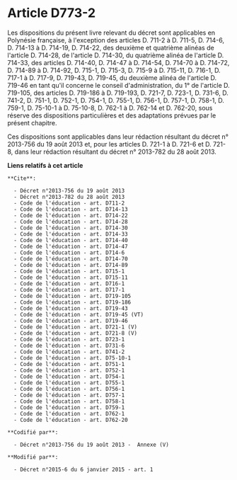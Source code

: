 # Article D773-2

Les dispositions du présent livre relevant du décret sont applicables en Polynésie française, à l'exception des articles D.
711-2 à D. 711-5, D. 714-6, D. 714-13 à D. 714-19, D. 714-22, des deuxième et quatrième alinéas de l'article D. 714-28, de
l'article D. 714-30, du quatrième alinéa de l'article D. 714-33, des articles D. 714-40, D. 714-47 à D. 714-54, D. 714-70 à
D. 714-72, D. 714-89 à D. 714-92, D. 715-1, D. 715-3, D. 715-9 à D. 715-11, D. 716-1, D. 717-1 à D. 717-9, D. 719-43, D.
719-45, du deuxième alinéa de l'article D. 719-46 en tant qu'il concerne le conseil d'administration, du 1° de l'article D.
719-105, des articles D. 719-186 à D. 719-193, D. 721-7, D. 723-1, D. 731-6, D. 741-2, D. 751-1, D. 752-1, D. 754-1, D.
755-1, D. 756-1, D. 757-1, D. 758-1, D. 759-1, D. 75-10-1 à D. 75-10-8, D. 762-1 à D. 762-14 et D. 762-20, sous réserve des
dispositions particulières et des adaptations prévues par le présent chapitre. 

Ces dispositions sont applicables dans leur rédaction résultant du décret n° 2013-756 du 19 août 2013 et, pour les articles
D. 721-1 à D. 721-6 et D. 721-8, dans leur rédaction résultant du décret n° 2013-782 du 28 août 2013.

**Liens relatifs à cet article**

	**Cite**:

	  - Décret n°2013-756 du 19 août 2013
	  - Décret n°2013-782 du 28 août 2013
	  - Code de l'éducation - art. D711-2
	  - Code de l'éducation - art. D714-13
	  - Code de l'éducation - art. D714-22
	  - Code de l'éducation - art. D714-28
	  - Code de l'éducation - art. D714-30
	  - Code de l'éducation - art. D714-33
	  - Code de l'éducation - art. D714-40
	  - Code de l'éducation - art. D714-47
	  - Code de l'éducation - art. D714-6
	  - Code de l'éducation - art. D714-70
	  - Code de l'éducation - art. D714-89
	  - Code de l'éducation - art. D715-1
	  - Code de l'éducation - art. D715-11
	  - Code de l'éducation - art. D716-1
	  - Code de l'éducation - art. D717-1
	  - Code de l'éducation - art. D719-105
	  - Code de l'éducation - art. D719-186
	  - Code de l'éducation - art. D719-43
	  - Code de l'éducation - art. D719-45 (VT)
	  - Code de l'éducation - art. D719-46
	  - Code de l'éducation - art. D721-1 (V)
	  - Code de l'éducation - art. D721-8 (V)
	  - Code de l'éducation - art. D723-1
	  - Code de l'éducation - art. D731-6
	  - Code de l'éducation - art. D741-2
	  - Code de l'éducation - art. D75-10-1
	  - Code de l'éducation - art. D751-1
	  - Code de l'éducation - art. D752-1
	  - Code de l'éducation - art. D754-1
	  - Code de l'éducation - art. D755-1
	  - Code de l'éducation - art. D756-1
	  - Code de l'éducation - art. D757-1
	  - Code de l'éducation - art. D758-1
	  - Code de l'éducation - art. D759-1
	  - Code de l'éducation - art. D762-1
	  - Code de l'éducation - art. D762-20

	**Codifié par**:

	  - Décret n°2013-756 du 19 août 2013 -  Annexe (V)

	**Modifié par**:

	  - Décret n°2015-6 du 6 janvier 2015 - art. 1
